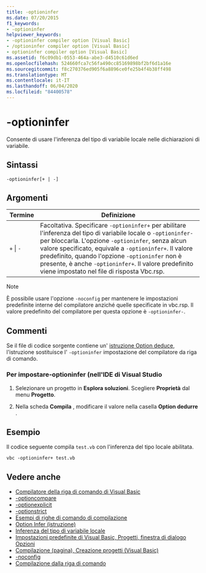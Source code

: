 ```yaml
---
title: -optioninfer
ms.date: 07/20/2015
f1_keywords:
- -optioninfer
helpviewer_keywords:
- -optioninfer compiler option [Visual Basic]
- /optioninfer compiler option [Visual Basic]
- optioninfer compiler option [Visual Basic]
ms.assetid: f6c09db1-0553-464a-abe3-d4510c61d6ed
ms.openlocfilehash: 524660fca7c56fa490cc85169898bf2bf6d1a16e
ms.sourcegitcommit: f8c270376ed905f6a8896ce0fe25b4f4b38ff498
ms.translationtype: MT
ms.contentlocale: it-IT
ms.lasthandoff: 06/04/2020
ms.locfileid: "84400578"
---
```

# <a name="-optioninfer"></a>-optioninfer
Consente di usare l'inferenza del tipo di variabile locale nelle dichiarazioni di variabile.  
  
## <a name="syntax"></a>Sintassi  
  
```console  
-optioninfer[+ | -]  
```  
  
## <a name="arguments"></a>Argomenti  
  
|Termine|Definizione|  
|---|---|  
|`+` &#124; `-`|Facoltativa. Specificare `-optioninfer+` per abilitare l'inferenza del tipo di variabile locale o `-optioninfer-` per bloccarla. L'opzione `-optioninfer`, senza alcun valore specificato, equivale a `-optioninfer+`. Il valore predefinito, quando l'opzione `-optioninfer` non è presente, è anche `-optioninfer+`. Il valore predefinito viene impostato nel file di risposta Vbc.rsp.|  
  
> [!NOTE]
> È possibile usare l'opzione `-noconfig` per mantenere le impostazioni predefinite interne del compilatore anziché quelle specificate in vbc.rsp. Il valore predefinito del compilatore per questa opzione è `-optioninfer-`.  
  
## <a name="remarks"></a>Commenti  
 Se il file di codice sorgente contiene un' [istruzione Option deduce](../../language-reference/statements/option-infer-statement.md), l'istruzione sostituisce l' `-optioninfer` impostazione del compilatore da riga di comando.  
  
### <a name="to-set--optioninfer-in-the-visual-studio-ide"></a>Per impostare-optioninfer (nell'IDE di Visual Studio  
  
1. Selezionare un progetto in **Esplora soluzioni**. Scegliere **Proprietà** dal menu **Progetto**.  
  
2. Nella scheda **Compila** , modificare il valore nella casella **Option dedurre** .  
  
## <a name="example"></a>Esempio  
 Il codice seguente compila `test.vb` con l'inferenza del tipo locale abilitata.  
  
```console
vbc -optioninfer+ test.vb  
```  
  
## <a name="see-also"></a>Vedere anche

- [Compilatore della riga di comando di Visual Basic](index.md)
- [-optioncompare](optioncompare.md)
- [-optionexplicit](optionexplicit.md)
- [-optionstrict](optionstrict.md)
- [Esempi di righe di comando di compilazione](sample-compilation-command-lines.md)
- [Option Infer (istruzione)](../../language-reference/statements/option-infer-statement.md)
- [Inferenza del tipo di variabile locale](../../programming-guide/language-features/variables/local-type-inference.md)
- [Impostazioni predefinite di Visual Basic, Progetti, finestra di dialogo Opzioni](/visualstudio/ide/reference/visual-basic-defaults-projects-options-dialog-box)
- [Compilazione (pagina), Creazione progetti (Visual Basic)](/visualstudio/ide/reference/compile-page-project-designer-visual-basic)
- [-noconfig](noconfig.md)
- [Compilazione dalla riga di comando](building-from-the-command-line.md)
